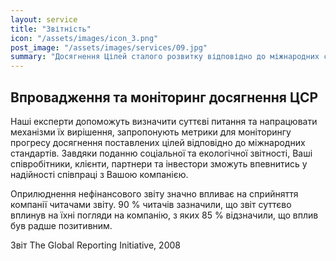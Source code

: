 ```yaml
---
layout: service
title: "Звітність"
icon: "/assets/images/icon_3.png"
post_image: "/assets/images/services/09.jpg"
summary: "Досягнення Цілей сталого розвитку відповідно до міжнародних стандартів"
---
```


## Впровадження та моніторинг досягнення ЦСР

Наші експерти допоможуть визначити суттєві питання та напрацювати механізми їх вирішення, запропонують метрики для моніторингу прогресу досягнення поставлених цілей відповідно до міжнародних стандартів. Завдяки поданню соціальної та екологічної звітності, Ваші співробітники, клієнти, партнери та інвестори зможуть впевнитись у надійності співпраці з Вашою компанією.

Оприлюднення нефінансового звіту значно впливає на сприйняття компанії читачами звіту. 90 % читачів зазначили, що звіт суттєво вплинув на їхні погляди на компанію, з яких 85 % відзначили, що вплив був радше позитивним.

Звіт The Global Reporting Initiative, 2008
